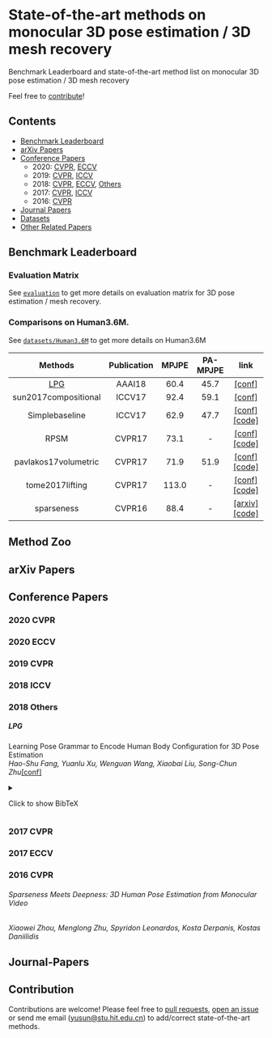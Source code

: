 # State-of-the-art methods on monocular 3D pose estimation / 3D mesh recovery

Benchmark Leaderboard and state-of-the-art method list on monocular 3D pose estimation / 3D mesh recovery

Feel free to [contribute](#Contribute)!

## Contents
 - [Benchmark Leaderboard](#Benchmark-Leaderboard)
 - [arXiv Papers](#arXiv-Papers)
 - [Conference Papers](#conference-papers)
   - 2020: [CVPR](#2020-CVPR), [ECCV](#2020-ECCV)
   - 2019: [CVPR](#2019-CVPR), [ICCV](#2019-ICCV)
   - 2018: [CVPR](#2018-CVPR), [ECCV](#2018-ECCV), [Others](#2018-Others)
   - 2017: [CVPR](#2017-CVPR), [ICCV](#2017-ICCV)
   - 2016: [CVPR](#2016-CVPR)
 - [Journal Papers](#Journal-Papers)
 - [Datasets](#Datasets)
 - [Other Related Papers](#Other-related-papers)

## Benchmark Leaderboard

### Evaluation Matrix

See [``evaluation``](evaluation.md) to get more details on evaluation matrix for 3D pose estimation / mesh recovery.

### Comparisons on Human3.6M.

See [``datasets/Human3.6M``](datasets/Human3.6M.md) to get more details on Human3.6M

| Methods | Publication | MPJPE | PA-MPJPE | link |
| :----: | :----: | :----: | :----: | :----: |
| [LPG](#LPG) |  AAAI18 | 60.4 | 45.7 | [\[conf\]](https://aaai.org/ocs/index.php/AAAI/AAAI18/paper/view/16471) |
| sun2017compositional |  ICCV17 | 92.4 | 59.1 | [\[conf\]](http://openaccess.thecvf.com/content_iccv_2017/html/Sun_Compositional_Human_Pose_ICCV_2017_paper.html) |
| Simplebaseline |  ICCV17 | 62.9 | 47.7 | [\[conf\]](http://openaccess.thecvf.com/content_iccv_2017/html/Martinez_A_Simple_yet_ICCV_2017_paper.html) [\[code\]](https://github.com/una-dinosauria/3d-pose-baseline) |
| RPSM |  CVPR17 | 73.1 | - | [\[conf\]](http://openaccess.thecvf.com/content_cvpr_2017/html/Lin_Recurrent_3D_Pose_CVPR_2017_paper.html) [\[code\]](https://github.com/MudeLin/RPSM) |
| pavlakos17volumetric |  CVPR17 | 71.9 | 51.9 | [\[conf\]](http://openaccess.thecvf.com/content_cvpr_2017/html/Pavlakos_Coarse-To-Fine_Volumetric_Prediction_CVPR_2017_paper.html) [\[code\]](https://github.com/geopavlakos/c2f-vol-demo) |
| tome2017lifting|  CVPR17 | 113.0 | - | [\[conf\]](http://openaccess.thecvf.com/content_cvpr_2017/html/Tome_Lifting_From_the_CVPR_2017_paper.html) [\[code\]](https://github.com/DenisTome/Lifting-from-the-Deep-release) |
| sparseness |  CVPR16 | 88.4 | - | [\[arxiv\]](https://arxiv.org/abs/1511.09439) [\[code\]](https://github.com/chuxiaoselena/SparsenessMeetsDeepness) |



## Method Zoo

## arXiv Papers

## Conference Papers

### 2020 CVPR

### 2020 ECCV

### 2019 CVPR

### 2018 ICCV

### 2018 Others

##### LPG 
Learning Pose Grammar to Encode Human Body Configuration for 3D Pose Estimation   
_Hao-Shu Fang, Yuanlu Xu, Wenguan Wang, Xiaobai Liu, Song-Chun Zhu_[\[conf\]](https://aaai.org/ocs/index.php/AAAI/AAAI18/paper/view/16471)
<details>
  <summary>
    <p>Click to show BibTeX<p>
  </summary>
  >@inproceedings{fang2018learning,  
  >title={Learning pose grammar to encode human body configuration for 3d pose estimation}, 
  >author={Fang, Hao-Shu and Xu, Yuanlu and Wang, Wenguan and Liu, Xiaobai and Zhu, Song-Chun}, 
  >booktitle={Thirty-Second AAAI Conference on Artificial Intelligence},
  >year={2018}}
</details>

### 2017 CVPR

### 2017 ECCV

### 2016 CVPR

###### Sparseness Meets Deepness: 3D Human Pose Estimation from Monocular Video
_Xiaowei Zhou, Menglong Zhu, Spyridon Leonardos, Kosta Derpanis, Kostas Daniilidis_

## Journal-Papers


## Contribution

Contributions are welcome! 
Please feel free to [pull requests](https://github.com/Arthur151/SOTA-on-monocular-3D-pose-and-shape-estimation/pulls), [open an issue](https://github.com/Arthur151/SOTA-on-monocular-3D-pose-and-shape-estimation/issues) or send me email (yusun@stu.hit.edu.cn) to add/correct state-of-the-art methods.